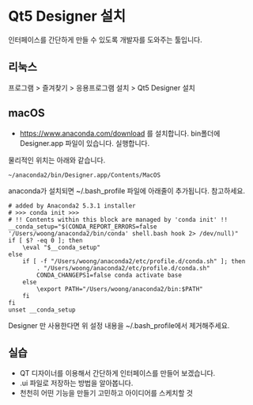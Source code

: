 # Qt5 Designer 설치
인터페이스를 간단하게 만들 수 있도록 개발자를 도와주는 툴입니다.

## 리눅스
프로그램 > 즐겨찾기 > 응용프로그램 설치 > Qt5 Designer 설치

## macOS
- https://www.anaconda.com/download 를 설치합니다.
bin폴더에 Designer.app 파일이 있습니다. 실행합니다.

물리적인 위치는 아래와 같습니다.
```
~/anaconda2/bin/Designer.app/Contents/MacOS
```

anaconda가 설치되면 ~/.bash_profile 파일에 아래줄이 추가됩니다. 참고하세요.
```
# added by Anaconda2 5.3.1 installer
# >>> conda init >>>
# !! Contents within this block are managed by 'conda init' !!
__conda_setup="$(CONDA_REPORT_ERRORS=false '/Users/woong/anaconda2/bin/conda' shell.bash hook 2> /dev/null)"
if [ $? -eq 0 ]; then
    \eval "$__conda_setup"
else
    if [ -f "/Users/woong/anaconda2/etc/profile.d/conda.sh" ]; then
        . "/Users/woong/anaconda2/etc/profile.d/conda.sh"
        CONDA_CHANGEPS1=false conda activate base
    else
        \export PATH="/Users/woong/anaconda2/bin:$PATH"
    fi
fi
unset __conda_setup
```

Designer 만 사용한다면 위 설정 내용을 ~/.bash_profile에서 제거해주세요.


## 실습
- QT 디자이너를 이용해서 간단하게 인터페이스를 만들어 보겠습니다.
- .ui 파일로 저장하는 방법을 알아봅니다.
- 천천히 어떤 기능을 만들기 고민하고 아이디어를 스케치할 것